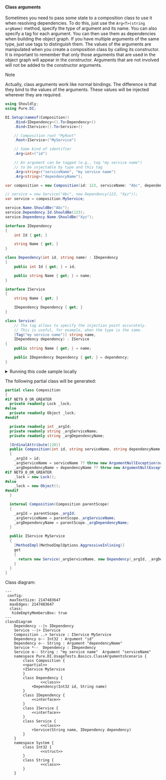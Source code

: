 #### Class arguments

Sometimes you need to pass some state to a composition class to use it when resolving dependencies. To do this, just use the `Arg<T>(string argName)` method, specify the type of argument and its name. You can also specify a tag for each argument. You can then use them as dependencies when building the object graph. If you have multiple arguments of the same type, just use tags to distinguish them. The values of the arguments are manipulated when you create a composition class by calling its constructor. It is important to remember that only those arguments that are used in the object graph will appear in the constructor. Arguments that are not involved will not be added to the constructor arguments.
> [!NOTE]
> Actually, class arguments work like normal bindings. The difference is that they bind to the values of the arguments. These values will be injected wherever they are required.



```c#
using Shouldly;
using Pure.DI;

DI.Setup(nameof(Composition))
    .Bind<IDependency>().To<Dependency>()
    .Bind<IService>().To<Service>()

    // Composition root "MyRoot"
    .Root<IService>("MyService")

    // Some kind of identifier
    .Arg<int>("id")

    // An argument can be tagged (e.g., tag "my service name")
    // to be injectable by type and this tag
    .Arg<string>("serviceName", "my service name")
    .Arg<string>("dependencyName");

var composition = new Composition(id: 123, serviceName: "Abc", dependencyName: "Xyz");

// service = new Service("Abc", new Dependency(123, "Xyz"));
var service = composition.MyService;

service.Name.ShouldBe("Abc");
service.Dependency.Id.ShouldBe(123);
service.Dependency.Name.ShouldBe("Xyz");

interface IDependency
{
    int Id { get; }

    string Name { get; }
}

class Dependency(int id, string name) : IDependency
{
    public int Id { get; } = id;

    public string Name { get; } = name;
}

interface IService
{
    string Name { get; }

    IDependency Dependency { get; }
}

class Service(
    // The tag allows to specify the injection point accurately.
    // This is useful, for example, when the type is the same.
    [Tag("my service name")] string name,
    IDependency dependency) : IService
{
    public string Name { get; } = name;

    public IDependency Dependency { get; } = dependency;
}
```

<details>
<summary>Running this code sample locally</summary>

- Make sure you have the [.NET SDK 9.0](https://dotnet.microsoft.com/en-us/download/dotnet/9.0) or later is installed
```bash
dotnet --list-sdk
```
- Create a net9.0 (or later) console application
```bash
dotnet new console -n Sample
```
- Add references to NuGet packages
  - [Pure.DI](https://www.nuget.org/packages/Pure.DI)
  - [Shouldly](https://www.nuget.org/packages/Shouldly)
```bash
dotnet add package Pure.DI
dotnet add package Shouldly
```
- Copy the example code into the _Program.cs_ file

You are ready to run the example 🚀
```bash
dotnet run
```

</details>

The following partial class will be generated:

```c#
partial class Composition
{
#if NET9_0_OR_GREATER
  private readonly Lock _lock;
#else
  private readonly Object _lock;
#endif

  private readonly int _argId;
  private readonly string _argServiceName;
  private readonly string _argDependencyName;

  [OrdinalAttribute(128)]
  public Composition(int id, string serviceName, string dependencyName)
  {
    _argId = id;
    _argServiceName = serviceName ?? throw new ArgumentNullException(nameof(serviceName));
    _argDependencyName = dependencyName ?? throw new ArgumentNullException(nameof(dependencyName));
#if NET9_0_OR_GREATER
    _lock = new Lock();
#else
    _lock = new Object();
#endif
  }

  internal Composition(Composition parentScope)
  {
    _argId = parentScope._argId;
    _argServiceName = parentScope._argServiceName;
    _argDependencyName = parentScope._argDependencyName;
  }

  public IService MyService
  {
    [MethodImpl(MethodImplOptions.AggressiveInlining)]
    get
    {
      return new Service(_argServiceName, new Dependency(_argId, _argDependencyName));
    }
  }
}
```

Class diagram:

```mermaid
---
 config:
  maxTextSize: 2147483647
  maxEdges: 2147483647
  class:
   hideEmptyMembersBox: true
---
classDiagram
	Dependency --|> IDependency
	Service --|> IService
	Composition ..> Service : IService MyService
	Dependency o-- Int32 : Argument "id"
	Dependency o-- String : Argument "dependencyName"
	Service *--  Dependency : IDependency
	Service o-- String : "my service name"  Argument "serviceName"
	namespace Pure.DI.UsageTests.Basics.ClassArgumentsScenario {
		class Composition {
		<<partial>>
		+IService MyService
		}
		class Dependency {
				<<class>>
			+Dependency(Int32 id, String name)
		}
		class IDependency {
			<<interface>>
		}
		class IService {
			<<interface>>
		}
		class Service {
				<<class>>
			+Service(String name, IDependency dependency)
		}
	}
	namespace System {
		class Int32 {
				<<struct>>
		}
		class String {
				<<class>>
		}
	}
```


